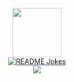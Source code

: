 <p align="center">
  <img src="https://user-images.githubusercontent.com/3072734/89418764-743f4f00-d76b-11ea-981d-ce5792a3ca41.gif" width=100>
  <br>
  <a href="https://readme-jokes.vercel.app"><img align="center" src="https://readme-jokes.vercel.app/api" alt="README Jokes"></a>
  <br>
  <img align="center" src="https://github-readme-stats.vercel.app/api?username=shinyay&&show_icons=true&title_color=ffc857&icon_color=8ac926&text_color=daf7dc&bg_color=151515">
</p>
